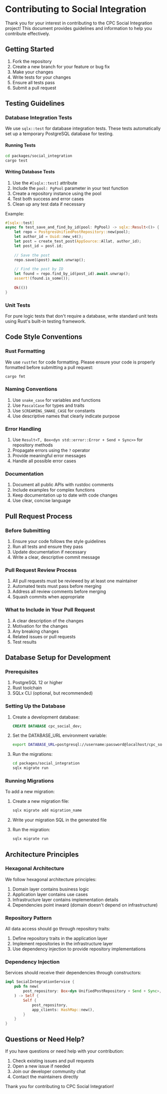 # Contributing to Social Integration

Thank you for your interest in contributing to the CPC Social Integration project! This document provides guidelines and information to help you contribute effectively.

## Getting Started

1. Fork the repository
2. Create a new branch for your feature or bug fix
3. Make your changes
4. Write tests for your changes
5. Ensure all tests pass
6. Submit a pull request

## Testing Guidelines

### Database Integration Tests

We use `sqlx::test` for database integration tests. These tests automatically set up a temporary PostgreSQL database for testing.

#### Running Tests

```bash
cd packages/social_integration
cargo test
```

#### Writing Database Tests

1. Use the `#[sqlx::test]` attribute
2. Include the `pool: PgPool` parameter in your test function
3. Create a repository instance using the pool
4. Test both success and error cases
5. Clean up any test data if necessary

Example:
```rust
#[sqlx::test]
async fn test_save_and_find_by_id(pool: PgPool) -> sqlx::Result<()> {
    let repo = PostgresUnifiedPostRepository::new(pool);
    let author_id = Uuid::new_v4();
    let post = create_test_post(AppSource::Allat, author_id);
    let post_id = post.id;
    
    // Save the post
    repo.save(&post).await.unwrap();
    
    // Find the post by ID
    let found = repo.find_by_id(post_id).await.unwrap();
    assert!(found.is_some());
    
    Ok(())
}
```

### Unit Tests

For pure logic tests that don't require a database, write standard unit tests using Rust's built-in testing framework.

## Code Style Conventions

### Rust Formatting

We use `rustfmt` for code formatting. Please ensure your code is properly formatted before submitting a pull request:

```bash
cargo fmt
```

### Naming Conventions

1. Use `snake_case` for variables and functions
2. Use `PascalCase` for types and traits
3. Use `SCREAMING_SNAKE_CASE` for constants
4. Use descriptive names that clearly indicate purpose

### Error Handling

1. Use `Result<T, Box<dyn std::error::Error + Send + Sync>>` for repository methods
2. Propagate errors using the `?` operator
3. Provide meaningful error messages
4. Handle all possible error cases

### Documentation

1. Document all public APIs with rustdoc comments
2. Include examples for complex functions
3. Keep documentation up to date with code changes
4. Use clear, concise language

## Pull Request Process

### Before Submitting

1. Ensure your code follows the style guidelines
2. Run all tests and ensure they pass
3. Update documentation if necessary
4. Write a clear, descriptive commit message

### Pull Request Review Process

1. All pull requests must be reviewed by at least one maintainer
2. Automated tests must pass before merging
3. Address all review comments before merging
4. Squash commits when appropriate

### What to Include in Your Pull Request

1. A clear description of the changes
2. Motivation for the changes
3. Any breaking changes
4. Related issues or pull requests
5. Test results

## Database Setup for Development

### Prerequisites

1. PostgreSQL 12 or higher
2. Rust toolchain
3. SQLx CLI (optional, but recommended)

### Setting Up the Database

1. Create a development database:
   ```sql
   CREATE DATABASE cpc_social_dev;
   ```

2. Set the DATABASE_URL environment variable:
   ```bash
   export DATABASE_URL=postgresql://username:password@localhost/cpc_social_dev
   ```

3. Run the migrations:
   ```bash
   cd packages/social_integration
   sqlx migrate run
   ```

### Running Migrations

To add a new migration:

1. Create a new migration file:
   ```bash
   sqlx migrate add migration_name
   ```

2. Write your migration SQL in the generated file
3. Run the migration:
   ```bash
   sqlx migrate run
   ```

## Architecture Principles

### Hexagonal Architecture

We follow hexagonal architecture principles:

1. Domain layer contains business logic
2. Application layer contains use cases
3. Infrastructure layer contains implementation details
4. Dependencies point inward (domain doesn't depend on infrastructure)

### Repository Pattern

All data access should go through repository traits:

1. Define repository traits in the application layer
2. Implement repositories in the infrastructure layer
3. Use dependency injection to provide repository implementations

### Dependency Injection

Services should receive their dependencies through constructors:

```rust
impl SocialIntegrationService {
    pub fn new(
        post_repository: Box<dyn UnifiedPostRepository + Send + Sync>,
    ) -> Self {
        Self {
            post_repository,
            app_clients: HashMap::new(),
        }
    }
}
```

## Questions or Need Help?

If you have questions or need help with your contribution:

1. Check existing issues and pull requests
2. Open a new issue if needed
3. Join our developer community chat
4. Contact the maintainers directly

Thank you for contributing to CPC Social Integration!